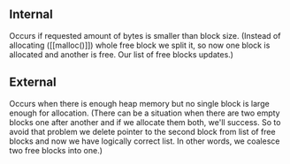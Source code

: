 ## Internal
Occurs if requested amount of bytes is smaller than block size. (Instead of allocating ([[malloc()]]) whole free block we split it, so now one block is allocated and another is free. Our list of free blocks updates.)

## External
Occurs when there is enough heap memory but no single block is large enough for allocation. (There can be a situation when there are two empty blocks one after another and if we allocate them both, we'll success. So to avoid that problem we delete pointer to the second block from list of free blocks and now we have logically correct list. In other words, we coalesce two free blocks into one.)